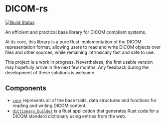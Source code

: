 # DICOM-rs 

[![Build Status](https://travis-ci.org/Enet4/dicom-rs.svg?branch=master)](https://travis-ci.org/Enet4/dicom-rs)

An efficient and practical base library for DICOM compliant systems.

At its core, this library is a pure Rust implementation of the DICOM representation format,
allowing users to read and write DICOM objects over files and other sources, while
remaining intrinsically fast and safe to use.

This project is a work in progress. Nevertheless, the first usable version may hopefully arrive
in the next few months. Any feedback during the development of these solutions is welcome.

## Components

 - [`core`](core) represents all of the base traits, data structures and functions for
 reading and writing DICOM content.
 - [`dictionary_builder`](dictionary_builder) is a Rust application that generates Rust
   code for a DICOM standard dictionary using entries from the web.
